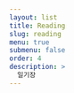 ```yaml
---
layout: list
title: Reading
slug: reading
menu: true
submenu: false
order: 4
description: >
  일기장
---
```

